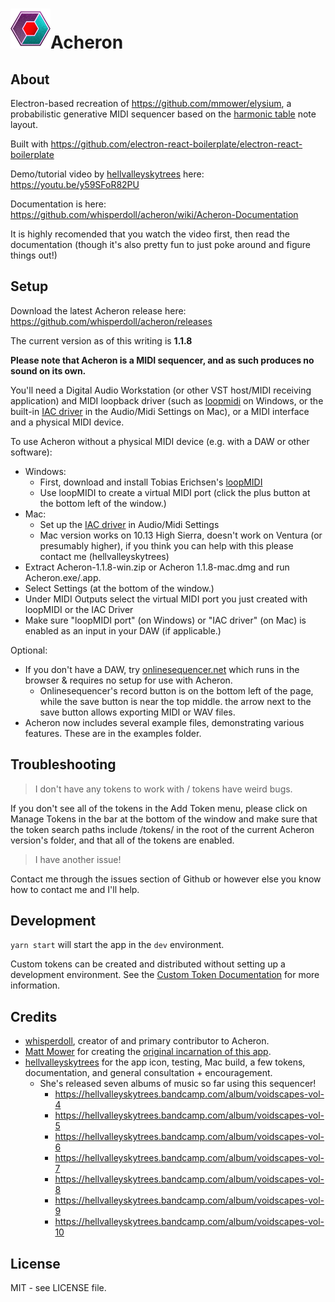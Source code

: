 
# ![(Acheron icon)](assets/icons/64x64.png "Acheron icon")Acheron

## About

Electron-based recreation of https://github.com/mmower/elysium, a probabilistic generative MIDI sequencer based on the [harmonic table](https://en.wikipedia.org/wiki/Harmonic_table_note_layout) note layout.

Built with https://github.com/electron-react-boilerplate/electron-react-boilerplate

Demo/tutorial video by [hellvalleyskytrees](https://twitter.com/hvst_music) here: https://youtu.be/y59SFoR82PU

Documentation is here: https://github.com/whisperdoll/acheron/wiki/Acheron-Documentation

It is highly recomended that you watch the video first, then read the documentation (though it's also pretty fun to just poke around and figure things out!)


## Setup

Download the latest Acheron release here: https://github.com/whisperdoll/acheron/releases

The current version as of this writing is **1.1.8**


**Please note that Acheron is a MIDI sequencer, and as such produces no sound on its own.**

You'll need a Digital Audio Workstation (or other VST host/MIDI receiving application) and MIDI loopback driver (such as [loopmidi](https://www.tobias-erichsen.de/software/loopmidi.html) on Windows, or the built-in [IAC driver](https://support.apple.com/guide/audio-midi-setup/transfer-midi-information-between-apps-ams1013/mac) in the Audio/Midi Settings on Mac), or a MIDI interface and a physical MIDI device.

To use Acheron without a physical MIDI device (e.g. with a DAW or other software):

- Windows:
    - First, download and install Tobias Erichsen's [loopMIDI](https://www.tobias-erichsen.de/software/loopmidi.html)
    - Use loopMIDI to create a virtual MIDI port (click the plus button at the bottom left of the window.)
- Mac:
    - Set up the [IAC driver](https://support.apple.com/guide/audio-midi-setup/transfer-midi-information-between-apps-ams1013/mac) in Audio/Midi Settings
    - Mac version works on 10.13 High Sierra, doesn't work on Ventura (or presumably higher), if you think you can help with this please contact me (hellvalleyskytrees)
- Extract Acheron-1.1.8-win.zip or Acheron 1.1.8-mac.dmg and run Acheron.exe/.app.
- Select Settings (at the bottom of the window.)
- Under MIDI Outputs select the virtual MIDI port you just created with loopMIDI or the IAC Driver
- Make sure "loopMIDI port" (on Windows) or "IAC driver" (on Mac) is enabled as an input in your DAW (if applicable.)

Optional: 

- If you don't have a DAW, try [onlinesequencer.net](https://onlinesequencer.net/) which runs in the browser & requires no setup for use with Acheron.
   * Onlinesequencer's record button is on the bottom left of the page, while the save button is near the top middle. the arrow next to the save button allows exporting MIDI or WAV files.
- Acheron now includes several example files, demonstrating various features. These are in the examples folder.


## Troubleshooting

>I don't have any tokens to work with / tokens have weird bugs.

If you don't see all of the tokens in the Add Token menu, please click on Manage Tokens in the bar at the bottom of the window and make sure that the token search paths include /tokens/ in the root of the current Acheron version's folder, and that all of the tokens are enabled.

>I have another issue!

Contact me through the issues section of Github or however else you know how to contact me and I'll help.


## Development

`yarn start` will start the app in the `dev` environment.

Custom tokens can be created and distributed without setting up a development environment.
See the [Custom Token Documentation](https://github.com/whisperdoll/acheron/wiki/Custom-Token-Documentation) for more information.


## Credits

* [whisperdoll](http://www.whisperdoll.love/), creator of and primary contributor to Acheron.
* [Matt Mower](https://github.com/mmower) for creating the [original incarnation of this app](https://github.com/mmower/elysium).
* [hellvalleyskytrees](https://twitter.com/hvst_music) for the app icon, testing, Mac build, a few tokens, documentation, and general consultation + encouragement.
    * She's released seven albums of music so far using this sequencer!
        * https://hellvalleyskytrees.bandcamp.com/album/voidscapes-vol-4
        * https://hellvalleyskytrees.bandcamp.com/album/voidscapes-vol-5
        * https://hellvalleyskytrees.bandcamp.com/album/voidscapes-vol-6
        * https://hellvalleyskytrees.bandcamp.com/album/voidscapes-vol-7
        * https://hellvalleyskytrees.bandcamp.com/album/voidscapes-vol-8
        * https://hellvalleyskytrees.bandcamp.com/album/voidscapes-vol-9
        * https://hellvalleyskytrees.bandcamp.com/album/voidscapes-vol-10
## License

MIT - see LICENSE file.
